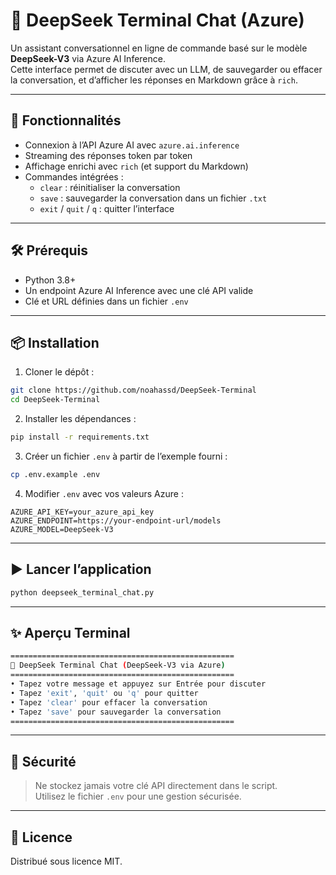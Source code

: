 
# 💬 DeepSeek Terminal Chat (Azure)

Un assistant conversationnel en ligne de commande basé sur le modèle **DeepSeek-V3** via Azure AI Inference.  
Cette interface permet de discuter avec un LLM, de sauvegarder ou effacer la conversation, et d’afficher les réponses en Markdown grâce à `rich`.

---

## 🚀 Fonctionnalités

- Connexion à l’API Azure AI avec `azure.ai.inference`
- Streaming des réponses token par token
- Affichage enrichi avec `rich` (et support du Markdown)
- Commandes intégrées :
  - `clear` : réinitialiser la conversation
  - `save` : sauvegarder la conversation dans un fichier `.txt`
  - `exit` / `quit` / `q` : quitter l’interface

---

## 🛠️ Prérequis

- Python 3.8+
- Un endpoint Azure AI Inference avec une clé API valide
- Clé et URL définies dans un fichier `.env`

---

## 📦 Installation

1. Cloner le dépôt :
```bash
git clone https://github.com/noahassd/DeepSeek-Terminal
cd DeepSeek-Terminal
```

2. Installer les dépendances :
```bash
pip install -r requirements.txt
```

3. Créer un fichier `.env` à partir de l’exemple fourni :
```bash
cp .env.example .env
```

4. Modifier `.env` avec vos valeurs Azure :
```env
AZURE_API_KEY=your_azure_api_key
AZURE_ENDPOINT=https://your-endpoint-url/models
AZURE_MODEL=DeepSeek-V3
```

---

## ▶️ Lancer l’application

```bash
python deepseek_terminal_chat.py
```

---

## ✨ Aperçu Terminal

```bash
==================================================
💬 DeepSeek Terminal Chat (DeepSeek-V3 via Azure)
==================================================
• Tapez votre message et appuyez sur Entrée pour discuter
• Tapez 'exit', 'quit' ou 'q' pour quitter
• Tapez 'clear' pour effacer la conversation
• Tapez 'save' pour sauvegarder la conversation
==================================================
```

---

## 🔐 Sécurité

> Ne stockez jamais votre clé API directement dans le script.  
Utilisez le fichier `.env` pour une gestion sécurisée.

---

## 📄 Licence

Distribué sous licence MIT.
